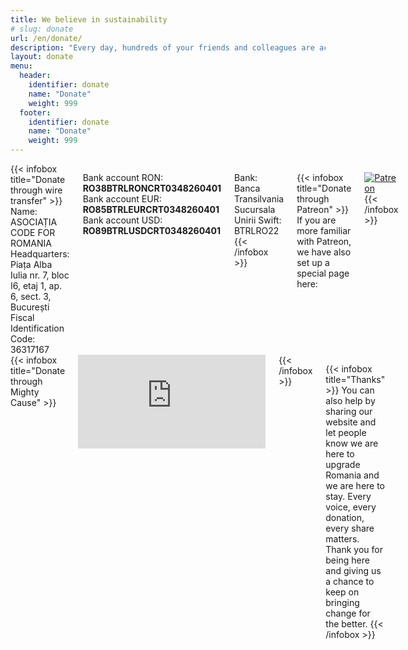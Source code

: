 ```yaml
---
title: We believe in sustainability
# slug: donate
url: /en/donate/
description: "Every day, hundreds of your friends and colleagues are actively working to build useful digital tools to make your life easier and to upgrade Romania to a better place to live in. Help them stay on track and continue this work."
layout: donate
menu:
  header:
    identifier: donate
    name: "Donate"
    weight: 999
  footer:
    identifier: donate
    name: "Donate"
    weight: 999
---
```


<div class="columns">
{{< infobox title="Donate through wire transfer" >}}
  Name: ASOCIAȚIA CODE FOR ROMANIA  
  Headquarters: Piața Alba Iulia nr. 7, bloc I6, etaj 1, ap. 6, sect. 3, București  
  Fiscal Identification Code: 36317167  

  Bank account RON: **RO38BTRLRONCRT0348260401**  
  Bank account EUR: **RO85BTRLEURCRT0348260401**  
  Bank account USD: **RO89BTRLUSDCRT0348260401**  

  Bank: Banca Transilvania Sucursala Unirii
  Swift: BTRLRO22
{{< /infobox >}}

{{< infobox title="Donate through Patreon" >}}
  If you are more familiar with Patreon, we have also set up a special page here:

  [![Patreon](/images/patreon.svg)](https://www.patreon.com/bePatron?u=3907223&redirect_uri=https%3A%2F%2Fcode4.ro%2Fen%2Fthanks%2F)
{{< /infobox >}}
</div>

<div class="columns">
{{< infobox title="Donate through Mighty Cause" >}}
  <div class="embed-responsive is-5by6" style="max-height:435px">
    <iframe src= "https://www.mightycause.com/embed/Codeforromania?embed=widget" scrolling="no" marginHeight="0" marginWidth="0" frameBorder="0"></iframe> 
  </div>
{{< /infobox >}}

{{< infobox title="Thanks" >}}
  You can also help by sharing our website and let people know we are here to upgrade Romania and we are here to stay. Every voice, every donation, every share matters. Thank you for being here and giving us a chance to keep on bringing change for the better.
{{< /infobox >}}
</div>
